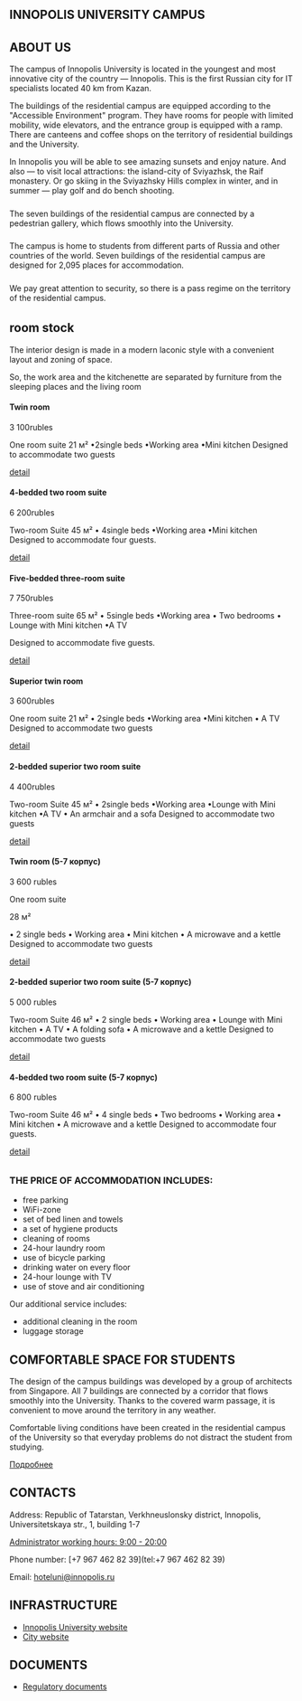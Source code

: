## INNOPOLIS UNIVERSITY CAMPUS

######

## ABOUT US

The campus of Innopolis University is located in the youngest and most innovative city of the country — Innopolis. This is the first Russian city for IT specialists located 40 km from Kazan.

The buildings of the residential campus are equipped according to the "Accessible Environment" program. They have rooms for people with limited mobility, wide elevators, and the entrance group is equipped with a ramp. There are canteens and coffee shops on the territory of residential buildings and the University.

In Innopolis you will be able to see amazing sunsets and enjoy nature. And also — to visit local attractions: the island-city of Sviyazhsk, the Raif monastery. Or go skiing in the Sviyazhsky Hills complex in winter, and in summer — play golf and do bench shooting.

#####

The seven buildings of the residential campus are connected by a pedestrian gallery, which flows smoothly into the University.

#####

The campus is home to students from different parts of Russia and other countries of the world. Seven buildings of the residential campus are designed for 2,095 places for accommodation.

#####

We pay great attention to security, so there is a pass regime on the territory of the residential campus.

######

## room stock

The interior design is made in a modern laconic style with a convenient layout and zoning of space.

So, the work area and the kitchenette are separated by furniture from the sleeping places and the living room

#### Twin room






3 100rubles

One room suite
21 м²
•2single beds
•Working area
•Mini kitchen
Designed to accommodate two guests

[detail](en_roomfund.md)

#### 4-bedded two room suite






6 200rubles

Two-room Suite
45 м²
• 4single beds
•Working area
•Mini kitchen
Designed to accommodate four guests.

[detail](en_roomfund.md)

#### Five-bedded three-room suite






7 750rubles

Three-room suite
65 м²
• 5single beds
•Working area
• Two bedrooms
• Lounge with Mini kitchen
•A TV

Designed to accommodate five guests.

[detail](en_roomfund.md)

#### Superior twin room






3 600rubles

One room suite
21 м²
• 2single beds
•Working area
•Mini kitchen
• A TV
Designed to accommodate two guests

[detail](en_roomfund.md)

#### 2-bedded superior two room suite






4 400rubles

Two-room Suite
45 м²
• 2single beds
•Working area
•Lounge with Mini kitchen
•A TV
• An armchair and a sofa
Designed to accommodate two guests

[detail](en_roomfund.md)

#### Twin room (5-7 корпус)






3 600 rubles

One room suite

28 м²

• 2 single beds
• Working area
• Mini kitchen
• A microwave and a kettle
Designed to accommodate two guests

[detail](en_roomfund.md)

#### 2-bedded superior two room suite (5-7 корпус)






5 000 rubles

Two-room Suite
46 м²
• 2 single beds
• Working area
• Lounge with Mini kitchen
• A TV
• A folding sofa
• A microwave and a kettle
Designed to accommodate two guests

[detail](en_roomfund.md)

#### 4-bedded two room suite (5-7 корпус)






6 800 rubles

Two-room Suite
46 м²
• 4 single beds
• Two bedrooms
• Working area
• Mini kitchen
• A microwave and a kettle
Designed to accommodate four guests.

[detail](en_roomfund.md)

######

### THE PRICE OF ACCOMMODATION INCLUDES:

* free parking
* WiFi-zone
* set of bed linen and towels
* a set of hygiene products
* cleaning of rooms
* 24-hour laundry room
* use of bicycle parking
* drinking water on every floor
* 24-hour lounge with TV
* use of stove and air conditioning

Our additional service includes:

* additional cleaning in the room
* luggage storage

####

## COMFORTABLE SPACE FOR STUDENTS

The design of the campus buildings was developed by a group of architects from Singapore. All 7 buildings are connected by a corridor that flows smoothly into the University. Thanks to the covered warm passage, it is convenient to move around the territory in any weather.


Comfortable living conditions have been created in the residential campus of the University so that everyday problems do not distract the student from studying.

[Подробнее](studentaccommodation.md)

## CONTACTS

Address: Republic of Tatarstan, Verkhneuslonsky district, Innopolis, Universitetskaya str., 1, building 1-7

[Administrator working hours: 9:00 - 20:00](en_contacts.md)

Phone number:
[+7 967 462 82 39](tel:+7 967 462 82 39)

Email:
[hoteluni@innopolis.ru](mailto:hoteluni@innopolis.ru)

## INFRASTRUCTURE

* [Innopolis University website](https://innopolis.university)
* [City website](http://innopolis.ru/)

##

## DOCUMENTS

* [Regulatory documents](dokumenty.md)
